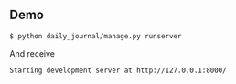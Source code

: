 ## Demo
```bash
$ python daily_journal/manage.py runserver
```
And receive
```bash
Starting development server at http://127.0.0.1:8000/
```
